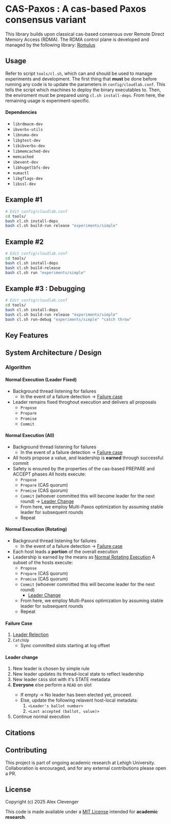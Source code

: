 # CAS-Paxos : A cas-based Paxos consensus variant

This library builds upon classical cas-based consensus over Remote Direct Memory Access (RDMA). 
The RDMA control plane is developed and managed by the following library: [Romulus](https://github.com/sss-lehigh/remus/tree/romulus)

## Usage

Refer to script `tools/cl.sh`, which can and should be used to manage experiments and development. 
The first thing that **must** be done before running any code is to update the parameters in `config/cloudlab.conf`. This tells the script which machines to deploy the binary executables to. Then, the enviroment must be prepared using `cl.sh install-deps`. From here, the remaining usage is experiment-specific. 
#### Dependencies
- `librdmacm-dev`
-  `ibverbs-utils `
-  `libnuma-dev`
-  `libgtest-dev`
-  `libibverbs-dev`
-  `libmemcached-dev`
-  `memcached `
-  `ibevent-dev`
-  `libhugetlbfs-dev`
-  `numactl`
-  `libgflags-dev` 
-  `libssl-dev`

Example #1
---
```bash
# Edit config/cloudlab.conf
cd tools/
bash cl.sh install-deps
bash cl.sh build-run release "experiments/simple"
```
Example #2
---
```bash
# Edit config/cloudlab.conf
cd tools/
bash cl.sh install-deps
bash cl.sh build-release
bash cl.sh run "experiments/simple"
```

Example #3 : Debugging
---
```bash
# Edit config/cloudlab.conf
cd tools/
bash cl.sh install-deps
bash cl.sh build-run release "experiments/simple"
bash cl.sh run-debug "experiments/simple" "catch throw"
```

## Key Features

## System Architecture / Design

### Algorithm

#### Normal Execution (Leader Fixed)
- Background thread listening for failures
  - In the event of a failure detection → [Failure case](#failure-case)
- Leader remains fixed throghout execution and delivers all proposals
  - `Propose`
  - `Prepare`
  - `Promise`
  - `Commit`
#### Normal Execution (All)
- Background thread listening for failures
  - In the event of a failure detection → [Failure case](#failure-case)
- All hosts propose a value, and leadership is **earned** through successful commit
- Safety is ensured by the properties of the cas-based PREPARE and ACCEPT phases
All hosts execute:
  - `Propose` 
  - `Prepare` (CAS quorum)
  - `Promise` (CAS quorum)
  - `Commit` (whoever committed this will become leader for the next round)
    → [Leader Change](#leader-change)
  - From here, we employ Multi-Paxos optimization by assuming stable leader for subsequent rounds
  - Repeat
#### Normal Execution (Rotating)
- Background thread listening for failures
  - In the event of a failure detection → [Failure case](#failure-case)
- Each host leads a **portion** of the overall execution
- Leadership is earned by the means as [Normal Rotating Execution](#normal-execution-rotating)
A subset of the hosts execute:
  - `Propose` 
  - `Prepare` (CAS quorum)
  - `Promise` (CAS quorum)
  - `Commit` (whoever committed this will become leader for the next round)
    - [Leader Change](#leader-change)
  - From here, we employ Multi-Paxos optimization by assuming stable leader for subsequent rounds
  - Repeat
#### Failure Case
1. [Leader Relection](#leader-change)
2. `CatchUp`
   - Sync committed slots starting at log offset
#### Leader change
1. New leader is chosen by simple rule
2. New leader updates its thread-local state to reflect leadership
3. New leader `CAS`s <leader> slot with it's STATE metadata
4. **Everyone** else perform a `READ` on <leader> slot
    - If empty → No leader has been elected yet, proceed. 
    - Else, update the following relavent host-local metadata:
       1. `<Leader's ballot number>`
       2. `<Last accepted (ballot, value)>`
5. Continue normal execution

## Citations

## Contributing

This project is part of ongoing academic research at Lehigh University.  
Collaboration is encouraged, and for any external contributions please open a PR.

## License

Copyright (c) 2025 Alex Clevenger

This code is made available under a [MIT License](./LICENSE) intended for **academic research**.  


